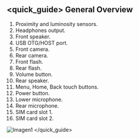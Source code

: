 ## <quick_guide> General Overview

1. Proximity and luminosity sensors.
2. Headphones output.
3. Front speaker.
4. USB OTG/HOST port.
5. Front camera.
6. Rear camera.
7. Front flash.
8. Rear flash.
9. Volume button.
10. Rear speaker.
11. Menu, Home, Back touch buttons.
12. Power button.
13. Lower microphone.
14. Rear microphone.
15. SIM card slot 1.
16. SIM card slot 2.

![Imagen1](http://static.energysistem.com/images/manuals/39594/53738a86b238b.jpg)
</quick_guide>
